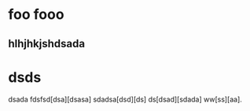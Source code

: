 # foo fooo

hlhjhkjshdsada
---
# dsds

dsada fdsfsd[dsa][dsasa] sdadsa[dsd][ds] ds[dsad][sdada] ww[ss][aa].
